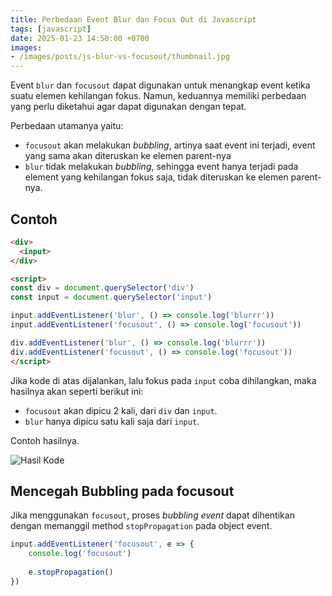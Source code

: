 ```yaml
---
title: Perbedaan Event Blur dan Focus Out di Javascript
tags: [javascript]
date: 2025-01-23 14:50:00 +0700
images:
- /images/posts/js-blur-vs-focusout/thumbnail.jpg
---
```


Event `blur` dan `focusout` dapat digunakan untuk menangkap event ketika suatu elemen kehilangan fokus. Namun, keduannya memiliki perbedaan yang perlu diketahui agar dapat digunakan dengan tepat.

<!--more-->

Perbedaan utamanya yaitu:

- `focusout` akan melakukan *bubbling*, artinya saat event ini terjadi, event yang sama akan diteruskan ke elemen parent-nya
- `blur` tidak melakukan *bubbling*, sehingga event hanya terjadi pada element yang kehilangan fokus saja, tidak diteruskan ke elemen parent-nya.

## Contoh

```html
<div>
  <input>
</div>

<script>
const div = document.querySelector('div')
const input = document.querySelector('input')

input.addEventListener('blur', () => console.log('blurrr'))
input.addEventListener('focusout', () => console.log('focusout'))

div.addEventListener('blur', () => console.log('blurrr'))
div.addEventListener('focusout', () => console.log('focusout'))
</script>
```

Jika kode di atas dijalankan, lalu fokus pada `input` coba dihilangkan, maka hasilnya akan seperti berikut ini:

- `focusout` akan dipicu 2 kali, dari `div` dan `input`.
- `blur` hanya dipicu satu kali saja dari `input`.

Contoh hasilnya.

![Hasil Kode](/images/posts/js-blur-vs-focusout/hasil-kode.gif)

## Mencegah Bubbling pada focusout

Jika menggunakan `focusout`, proses *bubbling  event* dapat dihentikan dengan memanggil method `stopPropagation` pada object event.

```javascript
input.addEventListener('focusout', e => {
    console.log('focusout')
    
    e.stopPropagation()
})
```